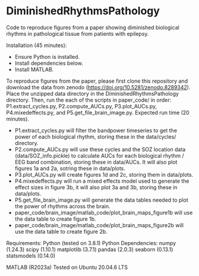 # DiminishedRhythmsPathology
Code to reproduce figures from a paper showing diminished biological rhythms in pathological tissue from patients with epilepsy. 

Installation (45 minutes):
- Ensure Python is installed.
- Install dependencies below.
- Install MATLAB.

To reproduce figures from the paper, please first clone this repository and download the data from zenodo (https://doi.org/10.5281/zenodo.8289342).
Place the unzipped data directory in the DiminishedRhythmsPathology directory.
Then, run the each of the scripts in paper_code/ in order: P1.extract_cycles.py, P2.compute_AUCs.py, P3.plot_AUCs.py, P4.mixedeffects.py, and P5.get_file_brain_image.py.
Expected run time (20 minutes).
- P1.extract_cycles.py will filter the bandpower timeseries to get the power of each biological rhythm, storing these in the data/cycles/ directory.
- P2.compute_AUCs.py will use these cycles and the SOZ location data (data/SOZ_info.pickle) to calculate AUCs for each biological rhythm / EEG band combination, storing these in data/AUCs. It will also plot figures 1a and 2a, sotring these in data/plots.
- P3.plot_AUCs.py will create figures 1d and 2c, storing them in data/plots.
- P4.mixedeffects.py will run a mixed effects model used to generate the effect sizes in figure 3b, it will also plot 3a and 3b, storing these in data/plots.
- P5.get_file_brain_image.py will generate the data tables needed to plot the power of rhythms across the brain.
- paper_code/brain_image/matlab_code/plot_brain_maps_figure1b will use the data table to create figure 1b.
- paper_code/brain_image/matlab_code/plot_brain_maps_figure2b will use the data table to create figure 2b.

Requirements:
Python (tested on 3.8.1)
Python Dependencies:
numpy (1.24.3)
scipy (1.10.1)
matplotlib (3.7.1)
pandas (2.0.3)
seaborn (0.13.1)
statsmodels (0.14.0)

MATLAB (R2023a)
Tested on Ubuntu 20.04.6 LTS
